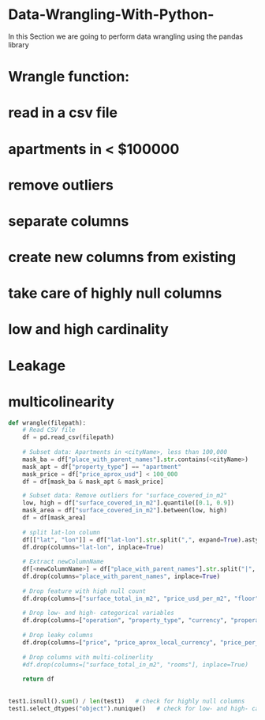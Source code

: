 # Data-Wrangling-With-Python-
In this Section we are going to perform data wrangling using the pandas library 

# Wrangle function:
# read in a csv file
# apartments in <cityName> < $100000
# remove outliers
# separate columns
# create new columns from existing
# take care of highly null columns
# low and high cardinality
# Leakage
# multicolinearity
```python
def wrangle(filepath):
    # Read CSV file
    df = pd.read_csv(filepath)
    
    # Subset data: Apartments in <cityName>, less than 100,000
    mask_ba = df["place_with_parent_names"].str.contains(<cityName>)
    mask_apt = df["property_type"] == "apartment"
    mask_price = df["price_aprox_usd"] < 100_000
    df = df[mask_ba & mask_apt & mask_price]

    # Subset data: Remove outliers for "surface_covered_in_m2"
    low, high = df["surface_covered_in_m2"].quantile([0.1, 0.9])
    mask_area = df["surface_covered_in_m2"].between(low, high)
    df = df[mask_area]
    
    # split lat-lon column
    df[["lat", "lon"]] = df["lat-lon"].str.split(",", expand=True).astype(float)
    df.drop(columns="lat-lon", inplace=True)
    
    # Extract newColumnName
    df[<newColumnName>] = df["place_with_parent_names"].str.split("|", expand=True)[1]
    df.drop(columns="place_with_parent_names", inplace=True)
    
    # Drop feature with high null count
    df.drop(columns=["surface_total_in_m2", "price_usd_per_m2", "floor", "rooms", "expenses"], inplace=True)
    
    # Drop low- and high- categorical variables
    df.drop(columns=["operation", "property_type", "currency", "properati_url"], inplace=True)
    
    # Drop leaky columns
    df.drop(columns=["price", "price_aprox_local_currency", "price_per_m2"], inplace=True)
    
    # Drop columns with multi-colinerlity
    #df.drop(columns=["surface_total_in_m2", "rooms"], inplace=True)
    
    return df
  
  
test1.isnull().sum() / len(test1)   # check for highly null columns
test1.select_dtypes("object").nunique()   # check for low- and high- categorical variables
```
